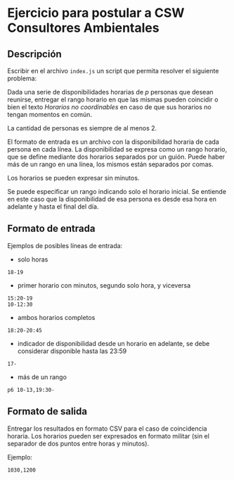 # Ejercicio para postular a CSW Consultores Ambientales

## Descripción

Escribir en el archivo `index.js` un script que permita resolver el siguiente
problema:

Dada una serie de disponibilidades horarias de _p_ personas que desean reunirse,
entregar el rango horario en que las mismas pueden coincidir o bien el texto
_Horarios no coordinables_ en caso de que sus horarios no tengan momentos en
común.

La cantidad de personas es siempre de al menos 2.

El formato de entrada es un archivo con la disponibilidad horaria de cada
persona en cada línea. La disponibilidad se expresa como un rango horario, que
se define mediante dos horarios separados por un guión. Puede haber más de un
rango en una línea, los mismos están separados por comas.

Los horarios se pueden expresar sin minutos.

Se puede especificar un rango indicando solo el horario inicial. Se entiende en
este caso que la disponibilidad de esa persona es desde esa hora en adelante y
hasta el final del día.

## Formato de entrada

Ejemplos de posibles líneas de entrada:


- solo horas
```
18-19
```

- primer horario con minutos, segundo solo hora, y viceversa
```
15:20-19
10-12:30
```

- ambos horarios completos
```
18:20-20:45
```

- indicador de disponibilidad desde un horario en adelante, se debe considerar
  disponible hasta las 23:59
```
17-
```

- más de un rango
```
p6 10-13,19:30-
```

## Formato de salida

Entregar los resultados en formato CSV para el caso de coincidencia horaria. Los
horarios pueden ser expresados en formato militar (sin el separador de dos
puntos entre horas y minutos).

Ejemplo:
```
1030,1200
```
